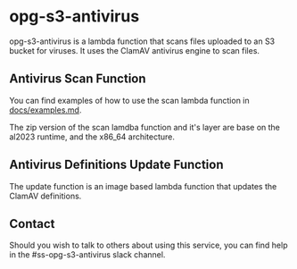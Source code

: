 # opg-s3-antivirus

opg-s3-antivirus is a lambda function that scans files uploaded to an S3 bucket for viruses. It uses the ClamAV antivirus engine to scan files.

## Antivirus Scan Function

You can find examples of how to use the scan lambda function in [docs/examples.md](docs/examples.md).

The zip version of the scan lamdba function and it's layer are base on the al2023 runtime, and the x86_64 architecture.

## Antivirus Definitions Update Function

The update function is an image based lambda function that updates the ClamAV definitions.

## Contact

Should you wish to talk to others about using this service, you can find help in the #ss-opg-s3-antivirus slack channel.
